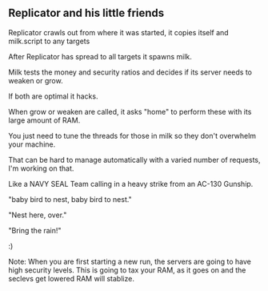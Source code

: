 ## Replicator and his little friends
Replicator crawls out from where it was started, it copies itself and milk.script to any targets

After Replicator has spread to all targets it spawns milk.

Milk tests the money and security ratios and decides if its server needs to weaken or grow.

If both are optimal it hacks.

When grow or weaken are called, it asks "home" to perform these with its large amount of RAM.

You just need to tune the threads for those in milk so they don't overwhelm your machine.

That can be hard to manage automatically with a varied number of requests, I'm working on that.

Like a NAVY SEAL Team calling in a heavy strike from an AC-130 Gunship. 

"baby bird to nest, baby bird to nest."

"Nest here, over."

"Bring the rain!"

:)

Note: When you are first starting a new run, the servers are going to have high security levels. This is going to tax your RAM, as it goes on and the seclevs get lowered RAM will stablize.
